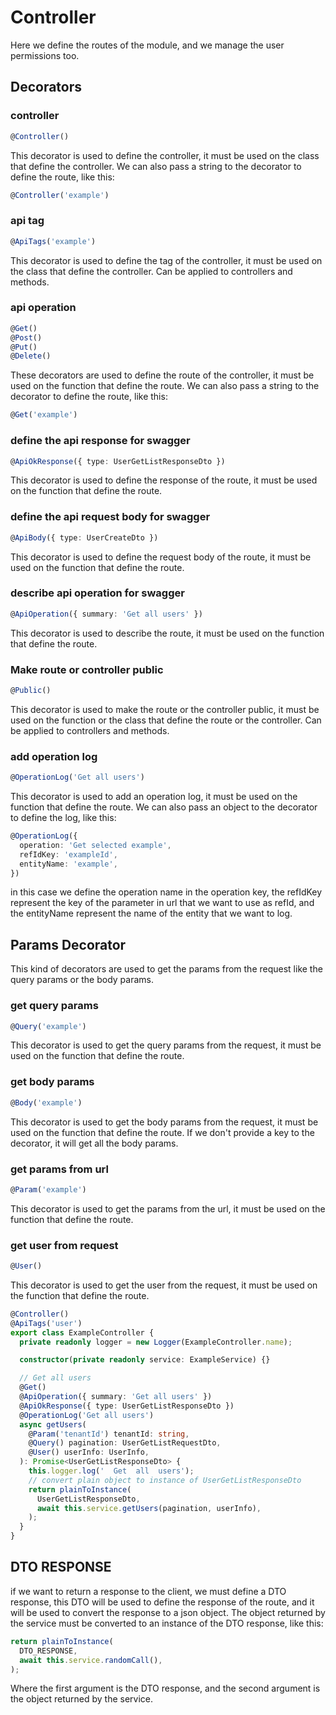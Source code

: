 # Controller

Here we define the routes of the module, and we manage the user permissions too.


## Decorators

### controller
````ts
@Controller()
````
This decorator is used to define the controller, it must be used on the class that define the controller.
We can also pass a string to the decorator to define the route, like this:
````ts
@Controller('example')
````
### api tag
````ts
@ApiTags('example')
````
This decorator is used to define the tag of the controller, it must be used on the class that define the controller.
Can be applied to controllers and methods.
### api operation
````ts
@Get()
@Post()
@Put()
@Delete()
````
These decorators are used to define the route of the controller, it must be used on the function that define the route.
We can also pass a string to the decorator to define the route, like this:
````ts
@Get('example')
````

### define the api response for swagger
````ts
@ApiOkResponse({ type: UserGetListResponseDto })
````
This decorator is used to define the response of the route, it must be used on the function that define the route.

### define the api request body for swagger
````ts
@ApiBody({ type: UserCreateDto })
````
This decorator is used to define the request body of the route, it must be used on the function that define the route.

### describe api operation for swagger
````ts
@ApiOperation({ summary: 'Get all users' })
````
This decorator is used to describe the route, it must be used on the function that define the route.

### Make route or controller public
````ts
@Public()
````
This decorator is used to make the route or the controller public, it must be used on the function or the class that define the route or the controller.
Can be applied to controllers and methods.
### add operation log
````ts
@OperationLog('Get all users')
````
This decorator is used to add an operation log, it must be used on the function that define the route.
We can also pass an object to the decorator to define the log, like this:
````ts
@OperationLog({
  operation: 'Get selected example',
  refIdKey: 'exampleId',
  entityName: 'example',
})
````
in this case we define the operation name in the operation key, the refIdKey represent the key of the parameter in url that we want to use as refId, and the entityName represent the name of the entity that we want to log.

## Params Decorator
This kind of decorators are used to get the params from the request like the query params or the body params.

### get query params
````ts
@Query('example')
````
This decorator is used to get the query params from the request, it must be used on the function that define the route.

### get body params
````ts
@Body('example')
````
This decorator is used to get the body params from the request, it must be used on the function that define the route.
If we don't provide a key to the decorator, it will get all the body params.

### get params from url
````ts
@Param('example')
````
This decorator is used to get the params from the url, it must be used on the function that define the route.

### get user from request
````ts
@User()
````
This decorator is used to get the user from the request, it must be used on the function that define the route.



```ts
@Controller()
@ApiTags('user')
export class ExampleController {
  private readonly logger = new Logger(ExampleController.name);

  constructor(private readonly service: ExampleService) {}

  // Get all users
  @Get()
  @ApiOperation({ summary: 'Get all users' })
  @ApiOkResponse({ type: UserGetListResponseDto })
  @OperationLog('Get all users')
  async getUsers(
    @Param('tenantId') tenantId: string,
    @Query() pagination: UserGetListRequestDto,
    @User() userInfo: UserInfo,
  ): Promise<UserGetListResponseDto> {
    this.logger.log('  Get  all  users');
    // convert plain object to instance of UserGetListResponseDto
    return plainToInstance(
      UserGetListResponseDto,
      await this.service.getUsers(pagination, userInfo),
    );
  }
}
```

## DTO RESPONSE
if we want to return a response to the client, we must define a DTO response, this DTO will be used to define the response of the route, and it will be used to convert the response to a json object.
The object returned by the service must be converted to an instance of the DTO response, like this:
````ts
return plainToInstance(
  DTO_RESPONSE,
  await this.service.randomCall(),
);
````

Where the first argument is the DTO response, and the second argument is the object returned by the service.
